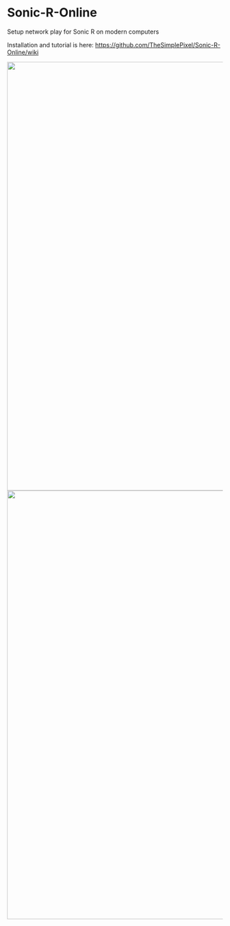 # Sonic-R-Online
Setup network play for Sonic R on modern computers

Installation and tutorial is here: https://github.com/TheSimplePixel/Sonic-R-Online/wiki

<img src="https://user-images.githubusercontent.com/42420434/206638798-8f8545e8-e85e-4000-a651-4b18669f2fc2.png" width="1000">
<img src="https://user-images.githubusercontent.com/42420434/206638977-d119fa32-0d43-45d1-906d-7ceae10c158c.png" width="1000">
